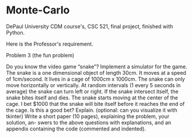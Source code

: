 # Monte-Carlo
DePaul University CDM course's, CSC 521, final project, finished with Python.

Here is the Professor's requirement.

Problem 3 (the fun problem)

Do you know the video game “snake”? 
Implement a simulator for the game. The snake is a one dimensional object of length 30cm. It moves at a speed of 1cm/second. It lives in a cage of 1000cm x 1000cm. The snake can only move horizontally or vertically. At random intervals (1 every 5 seconds in average) the snake can turn left or right. If the snake intersect itself, the snake bites itself and dies. The snake starts moving at the center of the cage. I bet $1000 that the snake will bite itself before it reaches the end of the cage. Is this a good bet? Explain. (optional: can you visualize it with tkinter)
Write a short paper (10 pages), explaining the problem, your solution, an- swers to the above questions with explanations, and an appendix containing the code (commented and indented).
